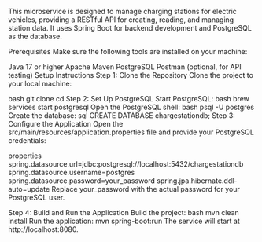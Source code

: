 This microservice is designed to manage charging stations for electric vehicles, providing a RESTful API for creating, reading, and managing station data. It uses Spring Boot for backend development and PostgreSQL as the database.

Prerequisites
Make sure the following tools are installed on your machine:

Java 17 or higher
Apache Maven
PostgreSQL
Postman (optional, for API testing)
Setup Instructions
Step 1: Clone the Repository
Clone the project to your local machine:

bash
git clone <repository-url>
cd <repository-folder>
Step 2: Set Up PostgreSQL
Start PostgreSQL:
bash
brew services start postgresql
Open the PostgreSQL shell:
bash
psql -U postgres
Create the database:
sql
CREATE DATABASE chargestationdb;
Step 3: Configure the Application
Open the src/main/resources/application.properties file and provide your PostgreSQL credentials:

properties
spring.datasource.url=jdbc:postgresql://localhost:5432/chargestationdb
spring.datasource.username=postgres
spring.datasource.password=your_password
spring.jpa.hibernate.ddl-auto=update
Replace your_password with the actual password for your PostgreSQL user.

Step 4: Build and Run the Application
Build the project:
bash
mvn clean install
Run the application:
mvn spring-boot:run
The service will start at http://localhost:8080.
